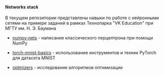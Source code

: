 #### Networks stack

В текущем репозитории представлены навыки по работе с нейронными сетями на примере заданий в рамках Технопарка "VK Education" при МГТУ им. Н. Э. Баумана

* [numpy-nets](numpy-nets) - написание классического перцептрона при помощи NumPy

* [torch-mnist-basics](mnist-basics) - использование инструментов и техник PyTorch для датасета MNIST

* [optmizers](optmizers) - исследование алгоритмов оптимизации
